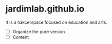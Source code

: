 # jardimlab.github.io




It is a hakcerspace focused on education and arts.


* [ ] Organize the pure version
* [ ] Content
